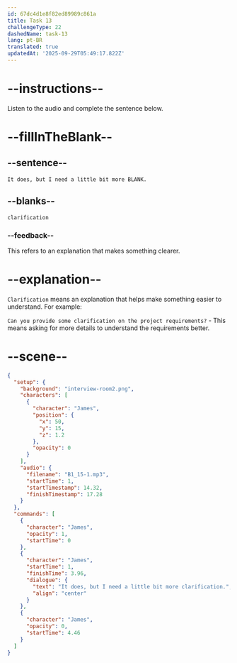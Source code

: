 ```yaml
---
id: 67dc4d1e8f82ed89989c861a
title: Task 13
challengeType: 22
dashedName: task-13
lang: pt-BR
translated: true
updatedAt: '2025-09-29T05:49:17.822Z'
---
```


<!-- (Audio) James: It does, but I need a little bit more clarification. -->

# --instructions--

Listen to the audio and complete the sentence below.

# --fillInTheBlank--

## --sentence--

`It does, but I need a little bit more BLANK.`

## --blanks--

`clarification`

### --feedback--

This refers to an explanation that makes something clearer.

# --explanation--

`Clarification` means an explanation that helps make something easier to understand. For example:

`Can you provide some clarification on the project requirements?` - This means asking for more details to understand the requirements better.

# --scene--

```json
{
  "setup": {
    "background": "interview-room2.png",
    "characters": [
      {
        "character": "James",
        "position": {
          "x": 50,
          "y": 15,
          "z": 1.2
        },
        "opacity": 0
      }
    ],
    "audio": {
      "filename": "B1_15-1.mp3",
      "startTime": 1,
      "startTimestamp": 14.32,
      "finishTimestamp": 17.28
    }
  },
  "commands": [
    {
      "character": "James",
      "opacity": 1,
      "startTime": 0
    },
    {
      "character": "James",
      "startTime": 1,
      "finishTime": 3.96,
      "dialogue": {
        "text": "It does, but I need a little bit more clarification.",
        "align": "center"
      }
    },
    {
      "character": "James",
      "opacity": 0,
      "startTime": 4.46
    }
  ]
}
```
